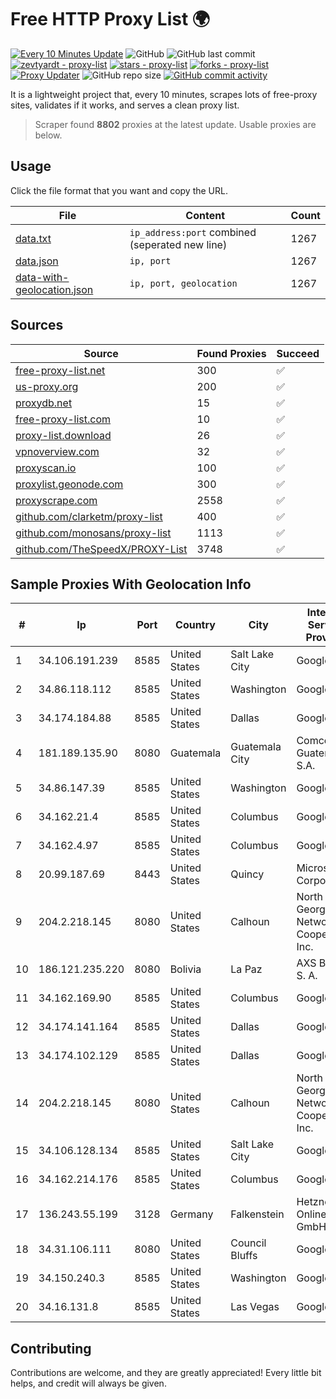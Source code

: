 
# Free HTTP Proxy List 🌍

[![Every 10 Minutes Update](https://github.com/mertguvencli/http-proxy-list/actions/workflows/main.yml/badge.svg?branch=main)](https://github.com/mertguvencli/http-proxy-list/actions/workflows/main.yml)
![GitHub](https://img.shields.io/github/license/mertguvencli/http-proxy-list)
![GitHub last commit](https://img.shields.io/github/last-commit/mertguvencli/http-proxy-list)
[![zevtyardt - proxy-list](https://img.shields.io/static/v1?label=zevtyardt&message=proxy-list&color=blue&logo=github)](https://github.com/zevtyardt/proxy-list "Go to GitHub repo")
[![stars - proxy-list](https://img.shields.io/github/stars/zevtyardt/proxy-list?style=social)](https://github.com/zevtyardt/proxy-list)
[![forks - proxy-list](https://img.shields.io/github/forks/zevtyardt/proxy-list?style=social)](https://github.com/zevtyardt/proxy-list)
[![Proxy Updater](https://github.com/zevtyardt/proxy-list/workflows/Proxy%20Updater/badge.svg)](https://github.com/zevtyardt/proxy-list/actions?query=workflow:"Proxy+Updater")
![GitHub repo size](https://img.shields.io/github/repo-size/zevtyardt/proxy-list)
[![GitHub commit activity](https://img.shields.io/github/commit-activity/m/zevtyardt/proxy-list?logo=commits)](https://github.com/zevtyardt/proxy-list/commits/main)

It is a lightweight project that, every 10 minutes, scrapes lots of free-proxy sites, validates if it works, and serves a clean proxy list.

> Scraper found **8802** proxies at the latest update. Usable proxies are below.

## Usage

Click the file format that you want and copy the URL.

|File|Content|Count|
|----|-------|-----|
|[data.txt](https://raw.githubusercontent.com/mertguvencli/http-proxy-list/main/proxy-list/data.txt)|`ip_address:port` combined (seperated new line)|1267|
|[data.json](https://raw.githubusercontent.com/mertguvencli/http-proxy-list/main/proxy-list/data.json)|`ip, port`|1267|
|[data-with-geolocation.json](https://raw.githubusercontent.com/mertguvencli/http-proxy-list/main/proxy-list/data-with-geolocation.json)|`ip, port, geolocation`|1267|

## Sources

|Source|Found Proxies|Succeed|
|------|-------------|-------|
|[free-proxy-list.net](https://free-proxy-list.net)|300|✅|
|[us-proxy.org](https://www.us-proxy.org)|200|✅|
|[proxydb.net](http://proxydb.net)|15|✅|
|[free-proxy-list.com](https://free-proxy-list.com/?page=&port=&type%5B%5D=http&type%5B%5D=https&up_time=0&search=Search)|10|✅|
|[proxy-list.download](https://www.proxy-list.download/HTTP)|26|✅|
|[vpnoverview.com](https://vpnoverview.com/privacy/anonymous-browsing/free-proxy-servers)|32|✅|
|[proxyscan.io](https://www.proxyscan.io)|100|✅|
|[proxylist.geonode.com](https://proxylist.geonode.com/api/proxy-list?limit=300&page=1&sort_by=lastChecked&sort_type=desc&protocols=http,https)|300|✅|
|[proxyscrape.com](https://api.proxyscrape.com/v2/?request=displayproxies&protocol=http&timeout=10000&country=all&ssl=all&anonymity=all)|2558|✅|
|[github.com/clarketm/proxy-list](https://raw.githubusercontent.com/clarketm/proxy-list/master/proxy-list-raw.txt)|400|✅|
|[github.com/monosans/proxy-list](https://raw.githubusercontent.com/monosans/proxy-list/main/proxies/http.txt)|1113|✅|
|[github.com/TheSpeedX/PROXY-List](https://raw.githubusercontent.com/TheSpeedX/PROXY-List/master/http.txt)|3748|✅|


## Sample Proxies With Geolocation Info

|#|Ip|Port|Country|City|Internet Service Provider|
|-|--|----|-------|----|-------------------------|
|1|34.106.191.239|8585|United States|Salt Lake City|Google LLC|
|2|34.86.118.112|8585|United States|Washington|Google LLC|
|3|34.174.184.88|8585|United States|Dallas|Google LLC|
|4|181.189.135.90|8080|Guatemala|Guatemala City|Comcel Guatemala S.A.|
|5|34.86.147.39|8585|United States|Washington|Google LLC|
|6|34.162.21.4|8585|United States|Columbus|Google LLC|
|7|34.162.4.97|8585|United States|Columbus|Google LLC|
|8|20.99.187.69|8443|United States|Quincy|Microsoft Corporation|
|9|204.2.218.145|8080|United States|Calhoun|North Georgia Network Cooperative, Inc.|
|10|186.121.235.220|8080|Bolivia|La Paz|AXS Bolivia S. A.|
|11|34.162.169.90|8585|United States|Columbus|Google LLC|
|12|34.174.141.164|8585|United States|Dallas|Google LLC|
|13|34.174.102.129|8585|United States|Dallas|Google LLC|
|14|204.2.218.145|8080|United States|Calhoun|North Georgia Network Cooperative, Inc.|
|15|34.106.128.134|8585|United States|Salt Lake City|Google LLC|
|16|34.162.214.176|8585|United States|Columbus|Google LLC|
|17|136.243.55.199|3128|Germany|Falkenstein|Hetzner Online GmbH|
|18|34.31.106.111|8080|United States|Council Bluffs|Google LLC|
|19|34.150.240.3|8585|United States|Washington|Google LLC|
|20|34.16.131.8|8585|United States|Las Vegas|Google LLC|



## Contributing

Contributions are welcome, and they are greatly appreciated! Every
little bit helps, and credit will always be given.


